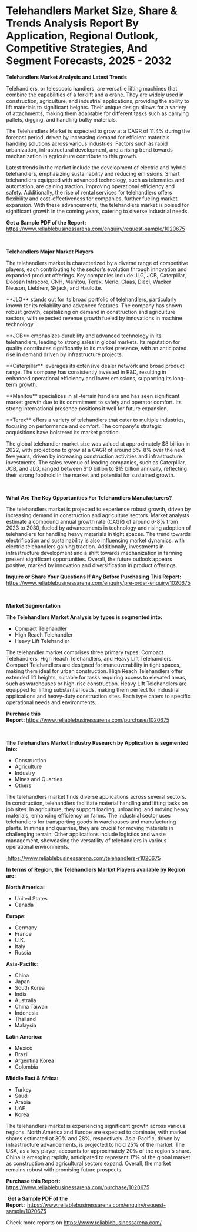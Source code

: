 <p><h1>Telehandlers Market Size, Share & Trends Analysis Report By Application, Regional Outlook, Competitive Strategies, And Segment Forecasts, 2025 - 2032</h1></p><p><strong>Telehandlers Market Analysis and Latest Trends</strong></p>
<p><p>Telehandlers, or telescopic handlers, are versatile lifting machines that combine the capabilities of a forklift and a crane. They are widely used in construction, agriculture, and industrial applications, providing the ability to lift materials to significant heights. Their unique design allows for a variety of attachments, making them adaptable for different tasks such as carrying pallets, digging, and handling bulky materials.</p><p>The Telehandlers Market is expected to grow at a CAGR of 11.4% during the forecast period, driven by increasing demand for efficient materials handling solutions across various industries. Factors such as rapid urbanization, infrastructural development, and a rising trend towards mechanization in agriculture contribute to this growth. </p><p>Latest trends in the market include the development of electric and hybrid telehandlers, emphasizing sustainability and reducing emissions. Smart telehandlers equipped with advanced technology, such as telematics and automation, are gaining traction, improving operational efficiency and safety. Additionally, the rise of rental services for telehandlers offers flexibility and cost-effectiveness for companies, further fueling market expansion. With these advancements, the telehandlers market is poised for significant growth in the coming years, catering to diverse industrial needs.</p></p>
<p><strong>Get a Sample PDF of the Report:&nbsp;</strong> <a href="https://www.reliablebusinessarena.com/enquiry/request-sample/1020675?utm_campaign=1990&utm_medium=2&utm_source=Github&utm_content=ia&utm_term=17022025&utm_id=telehandlers">https://www.reliablebusinessarena.com/enquiry/request-sample/1020675</a></p>
<p>&nbsp;</p>
<p><strong>Telehandlers Major Market Players</strong></p>
<p><p>The telehandlers market is characterized by a diverse range of competitive players, each contributing to the sector's evolution through innovation and expanded product offerings. Key companies include JLG, JCB, Caterpillar, Doosan Infracore, CNH, Manitou, Terex, Merlo, Claas, Dieci, Wacker Neuson, Liebherr, Skjack, and Haulotte.</p><p>**JLG** stands out for its broad portfolio of telehandlers, particularly known for its reliability and advanced features. The company has shown robust growth, capitalizing on demand in construction and agriculture sectors, with expected revenue growth fueled by innovations in machine technology.</p><p>**JCB** emphasizes durability and advanced technology in its telehandlers, leading to strong sales in global markets. Its reputation for quality contributes significantly to its market presence, with an anticipated rise in demand driven by infrastructure projects.</p><p>**Caterpillar** leverages its extensive dealer network and broad product range. The company has consistently invested in R&D, resulting in enhanced operational efficiency and lower emissions, supporting its long-term growth.</p><p>**Manitou** specializes in all-terrain handlers and has seen significant market growth due to its commitment to safety and operator comfort. Its strong international presence positions it well for future expansion.</p><p>**Terex** offers a variety of telehandlers that cater to multiple industries, focusing on performance and comfort. The company's strategic acquisitions have bolstered its market position.</p><p>The global telehandler market size was valued at approximately $8 billion in 2022, with projections to grow at a CAGR of around 6%-8% over the next few years, driven by increasing construction activities and infrastructure investments. The sales revenue of leading companies, such as Caterpillar, JCB, and JLG, ranged between $10 billion to $15 billion annually, reflecting their strong foothold in the market and potential for sustained growth.</p></p>
<p>&nbsp;</p>
<p><strong>What Are The Key Opportunities For Telehandlers Manufacturers?</strong></p>
<p><p>The telehandlers market is projected to experience robust growth, driven by increasing demand in construction and agriculture sectors. Market analysts estimate a compound annual growth rate (CAGR) of around 6-8% from 2023 to 2030, fueled by advancements in technology and rising adoption of telehandlers for handling heavy materials in tight spaces. The trend towards electrification and sustainability is also influencing market dynamics, with electric telehandlers gaining traction. Additionally, investments in infrastructure development and a shift towards mechanization in farming present significant opportunities. Overall, the future outlook appears positive, marked by innovation and diversification in product offerings.</p></p>
<p><strong>Inquire or Share Your Questions If Any Before Purchasing This Report:</strong> <a href="https://www.reliablebusinessarena.com/enquiry/pre-order-enquiry/1020675?utm_campaign=1990&utm_medium=2&utm_source=Github&utm_content=ia&utm_term=17022025&utm_id=telehandlers">https://www.reliablebusinessarena.com/enquiry/pre-order-enquiry/1020675</a></p>
<p>&nbsp;</p>
<p><strong>Market Segmentation</strong></p>
<p><strong>The Telehandlers Market Analysis by types is segmented into:</strong></p>
<p><ul><li>Compact Telehandler</li><li>High Reach Telehandler</li><li>Heavy Lift Telehandler</li></ul></p>
<p><p>The telehandler market comprises three primary types: Compact Telehandlers, High Reach Telehandlers, and Heavy Lift Telehandlers. Compact Telehandlers are designed for maneuverability in tight spaces, making them ideal for urban construction. High Reach Telehandlers offer extended lift heights, suitable for tasks requiring access to elevated areas, such as warehouses or high-rise construction. Heavy Lift Telehandlers are equipped for lifting substantial loads, making them perfect for industrial applications and heavy-duty construction sites. Each type caters to specific operational needs and environments.</p></p>
<p><strong>Purchase this Report:&nbsp;</strong><a href="https://www.reliablebusinessarena.com/purchase/1020675?utm_campaign=1990&utm_medium=2&utm_source=Github&utm_content=ia&utm_term=17022025&utm_id=telehandlers">https://www.reliablebusinessarena.com/purchase/1020675</a></p>
<p>&nbsp;</p>
<p><strong>The Telehandlers Market Industry Research by Application is segmented into:</strong></p>
<p><ul><li>Construction</li><li>Agriculture</li><li>Industry</li><li>Mines and Quarries</li><li>Others</li></ul></p>
<p><p>The telehandlers market finds diverse applications across several sectors. In construction, telehandlers facilitate material handling and lifting tasks on job sites. In agriculture, they support loading, unloading, and moving heavy materials, enhancing efficiency on farms. The industrial sector uses telehandlers for transporting goods in warehouses and manufacturing plants. In mines and quarries, they are crucial for moving materials in challenging terrain. Other applications include logistics and waste management, showcasing the versatility of telehandlers in various operational environments.</p></p>
<p><a href="https://www.reliablebusinessarena.com/telehandlers-r1020675?utm_campaign=1990&utm_medium=2&utm_source=Github&utm_content=ia&utm_term=17022025&utm_id=telehandlers">&nbsp;https://www.reliablebusinessarena.com/telehandlers-r1020675</a></p>
<p><strong>In terms of Region, the Telehandlers Market Players available by Region are:</strong></p>
<p>
    <p> <strong> North America: </strong>
        <ul>
            <li>United States</li>
            <li>Canada</li>
        </ul>
        </p> 
    <p> <strong> Europe: </strong>
        <ul>
            <li>Germany</li>
            <li>France</li>
            <li>U.K.</li>
            <li>Italy</li>
            <li>Russia</li>
        </ul>
        </p> 
    <p> <strong> Asia-Pacific: </strong>
        <ul>
            <li>China</li>
            <li>Japan</li>
            <li>South Korea</li>
            <li>India</li>
            <li>Australia</li>
            <li>China Taiwan</li>
            <li>Indonesia</li>
            <li>Thailand</li>
            <li>Malaysia</li>
        </ul>
        </p> 
    <p> <strong> Latin America: </strong>
        <ul>
            <li>Mexico</li>
            <li>Brazil</li>
            <li>Argentina Korea</li>
            <li>Colombia</li>
        </ul>
        </p> 
    <p> <strong> Middle East & Africa: </strong>
        <ul>
            <li>Turkey</li>
            <li>Saudi</li>
            <li>Arabia</li>
            <li>UAE</li>
            <li>Korea</li>
        </ul>
    </p>
    </p>
<p><p>The telehandlers market is experiencing significant growth across various regions. North America and Europe are expected to dominate, with market shares estimated at 30% and 28%, respectively. Asia-Pacific, driven by infrastructure advancements, is projected to hold 25% of the market. The USA, as a key player, accounts for approximately 20% of the region's share. China is emerging rapidly, anticipated to represent 17% of the global market as construction and agricultural sectors expand. Overall, the market remains robust with promising future prospects.</p></p>
<p><strong>Purchase this Report: </strong><a href="https://www.reliablebusinessarena.com/purchase/1020675?utm_campaign=1990&utm_medium=2&utm_source=Github&utm_content=ia&utm_term=17022025&utm_id=telehandlers">https://www.reliablebusinessarena.com/purchase/1020675</a></p>
<p>&nbsp;<strong>Get a Sample PDF of the Report:&nbsp;&nbsp;</strong><a href="https://www.reliablebusinessarena.com/enquiry/request-sample/1020675?utm_campaign=1990&utm_medium=2&utm_source=Github&utm_content=ia&utm_term=17022025&utm_id=telehandlers">https://www.reliablebusinessarena.com/enquiry/request-sample/1020675</a></p>
<p><strong></strong></p>
<p>Check more reports on <a href="https://www.reliablebusinessarena.com/?utm_campaign=1990&utm_medium=2&utm_source=Github&utm_content=ia&utm_term=17022025&utm_id=telehandlers">https://www.reliablebusinessarena.com/</a></p>